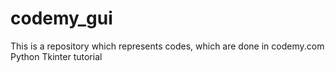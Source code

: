 # codemy_gui

This is a repository which represents codes, which are done in codemy.com Python Tkinter tutorial
